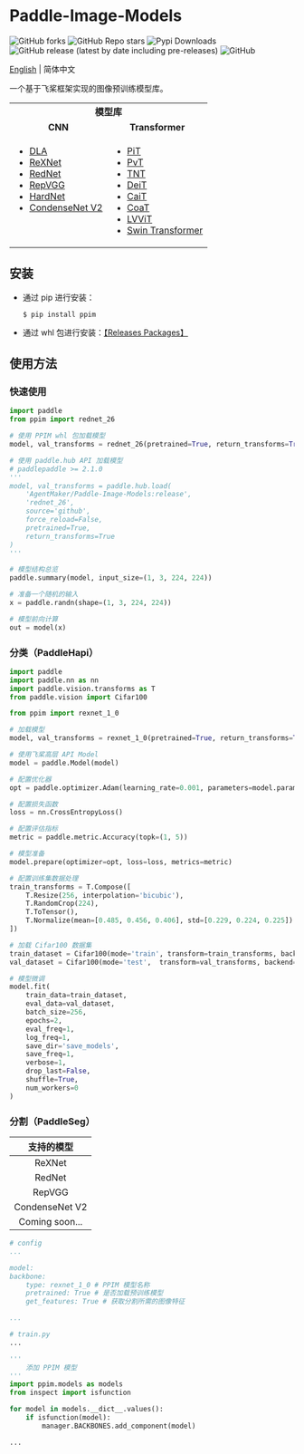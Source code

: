 # Paddle-Image-Models
![GitHub forks](https://img.shields.io/github/forks/AgentMaker/Paddle-Image-Models)
![GitHub Repo stars](https://img.shields.io/github/stars/AgentMaker/Paddle-Image-Models)
![Pypi Downloads](https://pepy.tech/badge/ppim)
![GitHub release (latest by date including pre-releases)](https://img.shields.io/github/v/release/AgentMaker/Paddle-Image-Models?include_prereleases)
![GitHub](https://img.shields.io/github/license/AgentMaker/Paddle-Image-Models)  

[English](README.md) | 简体中文

一个基于飞桨框架实现的图像预训练模型库。

<table>
  <tbody>
    <tr>
        <td colspan="6" align="center"><b>模型库</b></td>
    </tr>
    <tr align="center" valign="bottom">
      <td>
        <b>CNN</b>
      </td>
      <td>
        <b>Transformer</b>
      </td>
    </tr>
    <tr valign="top">
      <td>
        <ul>
          <li><a href="./docs/cn/model_zoo/dla.md">DLA</a></li>
          <li><a href="./docs/cn/model_zoo/rexnet.md">ReXNet</a></li>
          <li><a href="./docs/cn/model_zoo/rednet.md">RedNet</a></li>
          <li><a href="./docs/cn/model_zoo/repvgg.md">RepVGG</a></li>
          <li><a href="./docs/cn/model_zoo/hardnet.md">HardNet</a></li>
          <li><a href="./docs/cn/model_zoo/cdnv2.md">CondenseNet V2</a></li>
        </ul>
      </td>
      <td>
        <ul>
          <li><a href="./docs/cn/model_zoo/pit.md">PiT</a></li>
          <li><a href="./docs/cn/model_zoo/pvt.md">PvT</a></li>
          <li><a href="./docs/cn/model_zoo/tnt.md">TNT</a></li>
          <li><a href="./docs/cn/model_zoo/deit.md">DeiT</a></li>
          <li><a href="./docs/cn/model_zoo/cait.md">CaiT</a></li>
          <li><a href="./docs/cn/model_zoo/coat.md">CoaT</a></li>
          <li><a href="./docs/cn/model_zoo/lvvit.md">LVViT</a></li>
          <li><a href="./docs/cn/model_zoo/swin.md">Swin Transformer</a></li>
        </ul>
      </td>
    </tr>
  </tbody>
</table>

## 安装
* 通过 pip 进行安装：

    ```shell
    $ pip install ppim
    ```

* 通过 whl 包进行安装：[【Releases Packages】](https://github.com/AgentMaker/Paddle-Image-Models/releases)

## 使用方法
### 快速使用

```python
import paddle
from ppim import rednet_26

# 使用 PPIM whl 包加载模型
model, val_transforms = rednet_26(pretrained=True, return_transforms=True)

# 使用 paddle.hub API 加载模型
# paddlepaddle >= 2.1.0
'''
model, val_transforms = paddle.hub.load(
    'AgentMaker/Paddle-Image-Models:release', 
    'rednet_26', 
    source='github', 
    force_reload=False, 
    pretrained=True, 
    return_transforms=True
)
'''

# 模型结构总览 
paddle.summary(model, input_size=(1, 3, 224, 224))

# 准备一个随机的输入
x = paddle.randn(shape=(1, 3, 224, 224))

# 模型前向计算
out = model(x)
```

### 分类（PaddleHapi）
    
```python
import paddle
import paddle.nn as nn
import paddle.vision.transforms as T
from paddle.vision import Cifar100

from ppim import rexnet_1_0

# 加载模型
model, val_transforms = rexnet_1_0(pretrained=True, return_transforms=True, class_dim=100)

# 使用飞桨高层 API Model
model = paddle.Model(model)

# 配置优化器
opt = paddle.optimizer.Adam(learning_rate=0.001, parameters=model.parameters())

# 配置损失函数
loss = nn.CrossEntropyLoss()

# 配置评估指标
metric = paddle.metric.Accuracy(topk=(1, 5))

# 模型准备
model.prepare(optimizer=opt, loss=loss, metrics=metric)

# 配置训练集数据处理
train_transforms = T.Compose([
    T.Resize(256, interpolation='bicubic'),
    T.RandomCrop(224),
    T.ToTensor(),
    T.Normalize(mean=[0.485, 0.456, 0.406], std=[0.229, 0.224, 0.225])
])

# 加载 Cifar100 数据集
train_dataset = Cifar100(mode='train', transform=train_transforms, backend='pil')
val_dataset = Cifar100(mode='test',  transform=val_transforms, backend='pil')

# 模型微调
model.fit(
    train_data=train_dataset, 
    eval_data=val_dataset, 
    batch_size=256, 
    epochs=2, 
    eval_freq=1, 
    log_freq=1, 
    save_dir='save_models', 
    save_freq=1, 
    verbose=1, 
    drop_last=False, 
    shuffle=True,
    num_workers=0
)
```

### 分割（PaddleSeg）

|   支持的模型             |
|:-----------------------:|
| ReXNet                  |
| RedNet                  |
| RepVGG                  |
| CondenseNet V2          |
| Coming soon...          |

```yaml
# config
...

model:
backbone:
    type: rexnet_1_0 # PPIM 模型名称
    pretrained: True # 是否加载预训练模型
    get_features: True # 获取分割所需的图像特征

...
```

```python
# train.py
...

'''
    添加 PPIM 模型
'''
import ppim.models as models
from inspect import isfunction

for model in models.__dict__.values():
    if isfunction(model):
        manager.BACKBONES.add_component(model)

...
```
